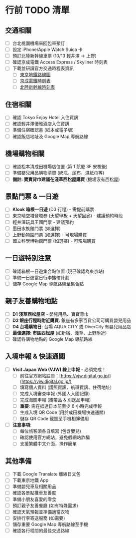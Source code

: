# 行前 TODO 清單

## 交通相關

- [ ] 台北桃園機場來回包車預訂
- [ ] 設定 iPhone/Apple Watch Suica 卡
- [ ] 預訂北陸新幹線車票 (10/13 輕井澤 → 上野)
- [ ] 確認京成電鐵 Access Express / Skyliner 時刻表
- [ ] 下載並研讀官方交通時程表資訊
  - [ ] [東京地鐵路線圖](https://world.jorudan.co.jp/mln/zh-tw/)
  - [ ] [京成電鐵時刻表](https://www.keisei.co.jp/keisei/tetudou/skyliner/tc/traffic/skyliner.php)
  - [ ] [北陸新幹線時刻表](https://www.westjr.co.jp/global/tc/train/shinkansen/hokuriku-shinkansen/index.html)

## 住宿相關

- [ ] 確認 Tokyo Enjoy Hotel 入住資訊
- [ ] 確認輕井澤優雅酒店入住資訊
- [ ] 準備住宿確認書 (紙本或電子版)
- [ ] 確認飯店地址及 Google Map 導航路線

## 機場購物相關

- [ ] 確認松本清成田機場店位置 (第 1 航廈 3F 安檢後)
- [ ] 準備嬰兒用品購物清單 (奶瓶、尿布、濕紙巾等)
- [ ] **備註: 寶寶背巾建議在淺草西松屋購買** (機場沒有西松屋)

## 景點門票 & 一日遊

- [ ] **Klook 箱根一日遊** (D3 行程) - 需提前購票
- [ ] 東京晴空塔登塔券 (天望甲板 + 天望回廊) - 建議預約時段
- [ ] 輕井澤玩具王國門票 - 建議預約
- [ ] 墨田水族館門票 (如選擇)
- [ ] 上野動物園門票 (如選擇) - 可現場購買
- [ ] 國立科學博物館門票 (如選擇) - 可現場購買

## 一日遊特別注意

- [ ] 確認箱根一日遊集合點位置 (現已確認為東京站)
- [ ] 準備一日遊當日行李攜帶計劃
- [ ] 儲存 Google Map 導航路線至集合點

## 親子友善購物地點

- [ ] **D1 淺草西松屋店** - 嬰兒用品、寶寶背巾
- [ ] **D2 銀座行程時附近購買**: 銀座有多家百貨公司可購買嬰兒用品
- [ ] **D4 台場購物日**: 台場 AQUA CITY 或 DiverCity 有嬰兒用品店
- [ ] **最佳選擇: 市區西松屋** (如新宿、淺草、上野附近)
- [ ] 確認各購物地點的 Google Map 導航路線

## 入境申報 & 快速通關

- [ ] **Visit Japan Web (VJW) 線上申報** - 必須完成！
  - [ ] 前往官方網站註冊：[https://vjw.digital.go.jp/](https://vjw.digital.go.jp/)
  - [ ] 填寫個人資料 (護照資訊、航班資訊、住宿地址)
  - [ ] 完成入境審查申報 (外國人入國記錄)
  - [ ] 完成海關申報 (攜帶品 & 別送品申報)
  - [ ] **重要**: 需在抵達日本前至少 6 小時完成申報
  - [ ] 生成入境 QR Code (用於成田機場快速通關)
  - [ ] 儲存 QR Code 截圖至手機相簿備用
- [ ] **注意事項**:
  - [ ] 每位旅客須各自填寫 (包含嬰兒)
  - [ ] 確認使用官方網站，避免假網站詐騙
  - [ ] 支援繁體中文介面，操作簡單

## 其他準備

- [ ] 下載 Google Translate 離線日文包
- [ ] 下載東京地鐵 App
- [ ] 準備嬰兒車及相關用品
- [ ] 確認各景點推車友善度
- [ ] 準備小朋友喜愛的零食
- [ ] 預訂親子友善餐廳 (如有特殊需求)
- [ ] 確認天氣預報並準備適當衣物
- [ ] 安排行李寄送服務 (如需要)
- [ ] 儲存重要 Google Map 導航路線至手機
- [ ] 確認各行程間的最佳交通路線
